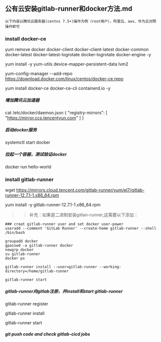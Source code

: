 ## 公有云安装gitlab-runner和docker方法.md
`以下内容以腾讯云服务器(centos 7.5+)操作为例（root用户），阿里云、aws、华为云对照操作即可`

### install docker-ce 
 yum remove docker docker-client docker-client-latest docker-common docker-latest docker-latest-logrotate  docker-logrotate docker-engine -y

 yum install -y yum-utils device-mapper-persistent-data lvm2

 yum-config-manager --add-repo https://download.docker.com/linux/centos/docker-ce.repo

 yum install docker-ce docker-ce-cli  containerd.io -y

##### 增加腾讯云加速器
cat /etc/docker/daemon.json
{
   "registry-mirrors": [
       "https://mirror.ccs.tencentyun.com"
  ]
}

##### 启动docker服务
 systemctl start docker 

##### 拉起一个容器，测试验证docker
 docker run hello-world


### install gitlab-runner
wget https://mirrors.cloud.tencent.com/gitlab-runner/yum/el7/gitlab-runner-12.7.1-1.x86_64.rpm

yum install -y gitlab-runner-12.7.1-1.x86_64.rpm

>> 补充：如果是二进制安装gitlan-runner,这需要以下添加：

```
### creat gitlab-runner user and set docker user-power
useradd --comment 'GitLab Runner' --create-home gitlab-runner --shell /bin/bash

groupadd docker    
gpasswd -a gitlab-runner docker 
newgrp docker  
su gitlab-runner 
docker ps   

gitlab-runner install --user=gitlab-runner --working-directory=/home/gitlab-runner

gitlab-runner start
```

##### gitlab-runner向gitlab注册，并install和start gitlab-runner
gitlab-runner register

gitlab-runner install

gitlab-runner start

##### git push code and check gitlab-cicd jobs

